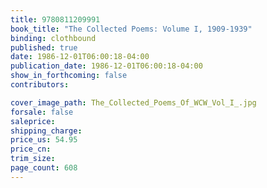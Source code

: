 ```yaml
---
title: 9780811209991
book_title: "The Collected Poems: Volume I, 1909-1939"
binding: clothbound
published: true
date: 1986-12-01T06:00:18-04:00
publication_date: 1986-12-01T06:00:18-04:00
show_in_forthcoming: false
contributors:

cover_image_path: The_Collected_Poems_Of_WCW_Vol_I_.jpg
forsale: false
saleprice:
shipping_charge:
price_us: 54.95
price_cn:
trim_size:
page_count: 608
---
```


